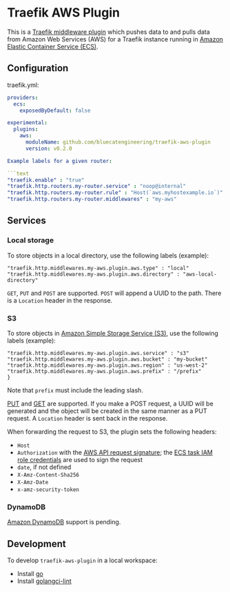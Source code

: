 # Traefik AWS Plugin

This is a [Traefik middleware plugin](https://plugins.traefik.io) which pushes data to and pulls data from Amazon Web Services (AWS) for a Traefik instance running in [Amazon Elastic Container Service (ECS)](https://docs.aws.amazon.com/AmazonECS/latest/developerguide/Welcome.html).
## Configuration

traefik.yml:

```yaml
providers:
  ecs:
    exposedByDefault: false

experimental:
  plugins:
    aws:
      moduleName: github.com/bluecatengineering/traefik-aws-plugin
      version: v0.2.0

Example labels for a given router:

```text
"traefik.enable" : "true"
"traefik.http.routers.my-router.service" : "noop@internal"
"traefik.http.routers.my-router.rule" : "Host(`aws.myhostexample.io`)"
"traefik.http.routers.my-router.middlewares" : "my-aws"
```

## Services

### Local storage

To store objects in a local directory, use the following labels (example):

```text
"traefik.http.middlewares.my-aws.plugin.aws.type" : "local"
"traefik.http.middlewares.my-aws.plugin.aws.directory" : "aws-local-directory"
```

`GET`, `PUT` and `POST` are supported.
`POST` will append a UUID to the path. There is a `Location` header in the response.


### S3

To store objects in [Amazon Simple Storage Service (S3)](https://docs.aws.amazon.com/AmazonS3/latest/userguide), use the following labels (example):

```text
"traefik.http.middlewares.my-aws.plugin.aws.service" : "s3"
"traefik.http.middlewares.my-aws.plugin.aws.bucket" : "my-bucket"
"traefik.http.middlewares.my-aws.plugin.aws.region" : "us-west-2"
"traefik.http.middlewares.my-aws.plugin.aws.prefix" : "/prefix"
}
```

Note that `prefix` must include the leading slash.

[PUT](https://docs.aws.amazon.com/AmazonS3/latest/API/API_PutObject.html) and [GET](https://docs.aws.amazon.com/AmazonS3/latest/API/API_GetObject.html) are supported. 
If you make a POST request, a UUID will be generated and the object will be created in the same manner as a PUT request. A `Location` header is sent back in the response.

When forwarding the request to S3, the plugin sets the following headers:

* `Host`
* `Authorization` with the [AWS API request signature](https://docs.aws.amazon.com/IAM/latest/UserGuide/create-signed-request.html); the [ECS task IAM role credentials](https://docs.aws.amazon.com/AmazonECS/latest/developerguide/task-iam-roles.html) are used to sign the request
* `date`, if not defined
* `X-Amz-Content-Sha256`
* `X-Amz-Date`
* `x-amz-security-token`

### DynamoDB

[Amazon DynamoDB](https://docs.aws.amazon.com/amazondynamodb/latest/developerguide) support is pending.

## Development

To develop `traefik-aws-plugin` in a local workspace:

* Install [go](https://go.dev/doc/install)
* Install [golangci-lint](https://golangci-lint.run/usage/install/)
